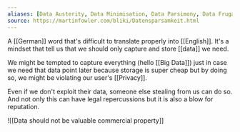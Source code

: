```yaml
---
aliases: [Data Austerity, Data Minimisation, Data Parsimony, Data Frugality]
source: https://martinfowler.com/bliki/Datensparsamkeit.html
---
```


A [[German]] word that's difficult to translate properly into [[English]]. It's a mindset that tell us that we should only capture and store [[data]] we need.

We might be tempted to capture everything (hello [[Big Data]]) just in case we need that data point later because storage is super cheap but by doing so, we might be violating our user's [[Privacy]].

Even if we don't exploit their data, someone else stealing from us can do so. And not only this can have legal repercussions but it is also a blow for reputation.

![[Data should not be valuable commercial property]]
